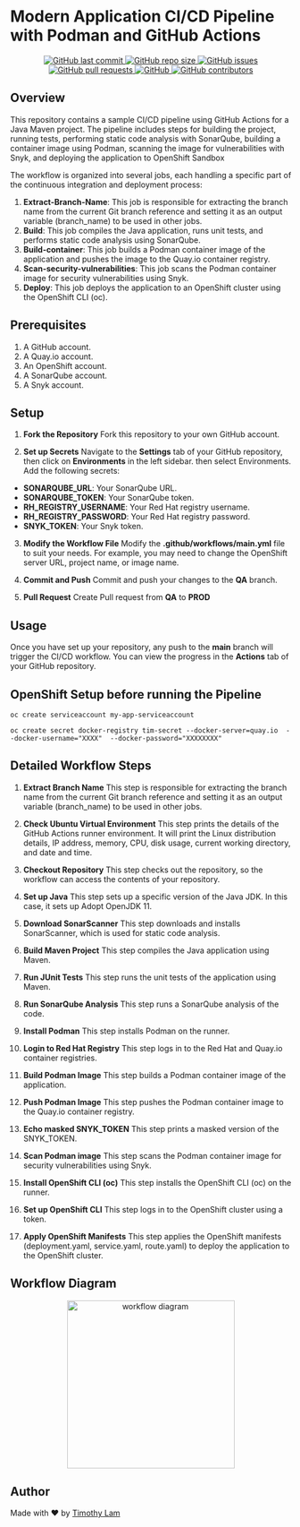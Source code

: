 # Modern Application CI/CD Pipeline with Podman and GitHub Actions

<p align="center">
<a href="https://github.com/timlam007/Java-maven-project/commits">
  <img alt="GitHub last commit" src="https://img.shields.io/github/last-commit/timlam007/Java-maven-project">
</a>
<a href="https://github.com/timlam007/Java-maven-project">
  <img alt="GitHub repo size" src="https://img.shields.io/github/repo-size/timlam007/Java-maven-project">
</a>
<a href="https://github.com/timlam007/Java-maven-project/issues">
  <img alt="GitHub issues" src="https://img.shields.io/github/issues/timlam007/Java-maven-project">
</a>
<a href="https://github.com/timlam007/Java-maven-project/pulls">
  <img alt="GitHub pull requests" src="https://img.shields.io/github/issues-pr/timlam007/Java-maven-project">
</a>
<a href="https://github.com/timlam007/Java-maven-project/blob/master/LICENSE">
  <img alt="GitHub" src="https://img.shields.io/github/license/timlam007/Java-maven-project">
</a>
<a href="https://github.com/timlam007/Java-maven-project/graphs/contributors">
  <img alt="GitHub contributors" src="https://img.shields.io/github/contributors/timlam007/Java-maven-project">
</a>
</p>

## Overview

This repository contains a sample CI/CD pipeline using GitHub Actions for a Java Maven project. The pipeline includes steps for building the project, running tests, performing static code analysis with SonarQube, building a container image using Podman, scanning the image for vulnerabilities with Snyk, and deploying the application to OpenShift Sandbox

The workflow is organized into several jobs, each handling a specific part of the continuous integration and deployment process:
1.  **Extract-Branch-Name**: This job is responsible for extracting the branch name from the current Git branch reference and setting it as an output variable (branch_name) to be used in other jobs.
1.  **Build**: This job compiles the Java application, runs unit tests, and performs static code analysis using SonarQube.
2.  **Build-container**: This job builds a Podman container image of the application and pushes the image to the Quay.io container registry.
3.  **Scan-security-vulnerabilities**: This job scans the Podman container image for security vulnerabilities using Snyk.
4.  **Deploy**: This job deploys the application to an OpenShift cluster using the OpenShift CLI (oc).

## Prerequisites

1.  A GitHub account.
2.  A Quay.io account.
3.  An OpenShift account.
4.  A SonarQube account.
5.  A Snyk account.

## Setup

1.  **Fork the Repository**
    Fork this repository to your own GitHub account.

2.  **Set up Secrets**
    Navigate to the **Settings** tab of your GitHub repository, then click on **Environments** in the left sidebar. then select Environments. Add the following secrets:
- **SONARQUBE_URL**: Your SonarQube URL. 
- **SONARQUBE_TOKEN**: Your SonarQube token. 
- **RH_REGISTRY_USERNAME**: Your Red Hat registry username. 
- **RH_REGISTRY_PASSWORD**: Your Red Hat registry password. 
- **SNYK_TOKEN**: Your Snyk token.

3.  **Modify the Workflow File**
    Modify the **.github/workflows/main.yml** file to suit your needs. For example, you may need to change the OpenShift server URL, project name, or image name.

4.  **Commit and Push**
    Commit and push your changes to the **QA** branch.

5.  **Pull Request**
    Create Pull request from **QA** to **PROD**

## Usage

Once you have set up your repository, any push to the **main** branch will trigger the CI/CD workflow. You can view the progress in the **Actions** tab of your GitHub repository.

## OpenShift Setup before running the Pipeline

    oc create serviceaccount my-app-serviceaccount

    oc create secret docker-registry tim-secret --docker-server=quay.io  --docker-username="XXXX"  --docker-password="XXXXXXXX"

## Detailed Workflow Steps
1. **Extract Branch Name**
   This step is responsible for extracting the branch name from the current Git branch reference and setting it as an output variable (branch_name) to be used in other jobs. 

2.  **Check Ubuntu Virtual Environment**
    This step prints the details of the GitHub Actions runner environment. It will print the Linux distribution details, IP address, memory, CPU, disk usage, current working directory, and date and time.

2.  **Checkout Repository**
    This step checks out the repository, so the workflow can access the contents of your repository.

3.  **Set up Java**
    This step sets up a specific version of the Java JDK. In this case, it sets up Adopt OpenJDK 11.

4.  **Download SonarScanner**
    This step downloads and installs SonarScanner, which is used for static code analysis.

5.  **Build Maven Project**
    This step compiles the Java application using Maven.

6.  **Run JUnit Tests**
    This step runs the unit tests of the application using Maven.

7.  **Run SonarQube Analysis**
    This step runs a SonarQube analysis of the code.

8.  **Install Podman**
    This step installs Podman on the runner.

9.  **Login to Red Hat Registry**
    This step logs in to the Red Hat and Quay.io container registries.

10. **Build Podman Image**
    This step builds a Podman container image of the application.

11. **Push Podman Image**
    This step pushes the Podman container image to the Quay.io container registry.

12. **Echo masked SNYK_TOKEN**
    This step prints a masked version of the SNYK_TOKEN.

13. **Scan Podman image**
    This step scans the Podman container image for security vulnerabilities using Snyk.

14. **Install OpenShift CLI (oc)**
    This step installs the OpenShift CLI (oc) on the runner.

15. **Set up OpenShift CLI**
    This step logs in to the OpenShift cluster using a token.

16. **Apply OpenShift Manifests**
    This step applies the OpenShift manifests (deployment.yaml, service.yaml, route.yaml) to deploy the application to the OpenShift cluster.

## Workflow Diagram

<p align="center">
<img src="https://i.ibb.co/VBhnmj6/Screenshot-2023-09-03-at-2-12-46-PM.png" alt="workflow diagram" border="0" width="300">
</p>

## Author

Made with ❤️ by [Timothy Lam](https://github.com/timlam007)
